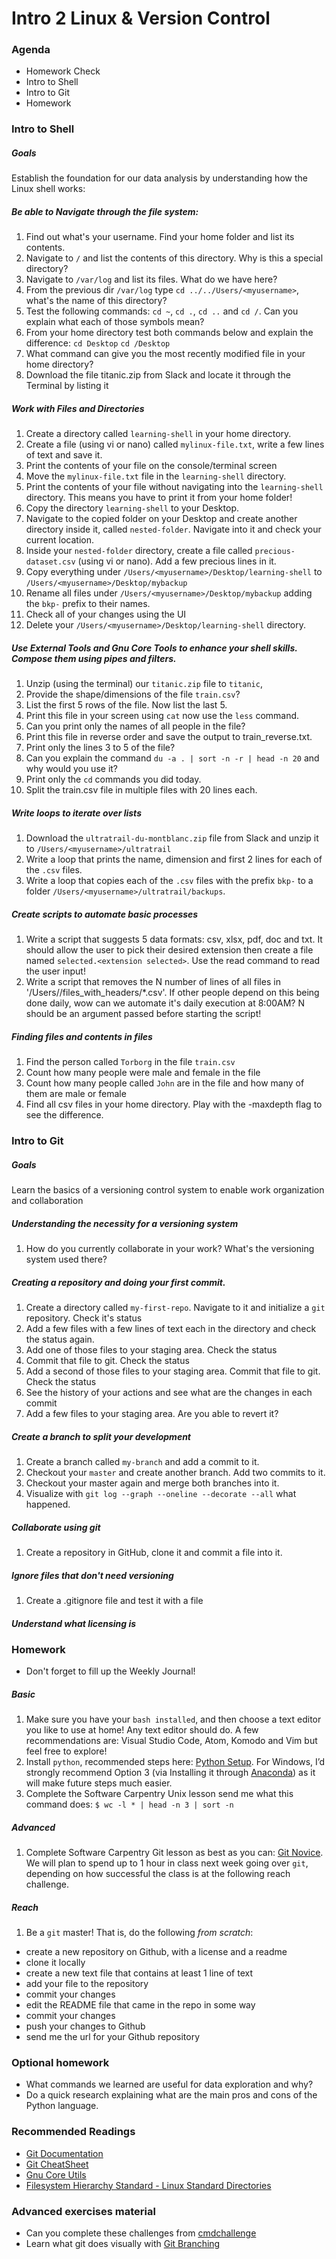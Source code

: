 # Intro 2 Linux & Version Control

### Agenda
* Homework Check
* Intro to Shell
* Intro to Git
* Homework

### Intro to Shell

##### Goals
Establish the foundation for our data analysis by understanding how the Linux shell works:

##### Be able to Navigate through the file system:

1. Find out what's your username. Find your home folder and list its contents.
2. Navigate to `/` and list the contents of this directory. Why is this a special directory?
3. Navigate to `/var/log` and list its files. What do we have here?
4. From the previous dir `/var/log` type `cd ../../Users/<myusername>`, what's the name of this directory?
5. Test the following commands: `cd ~`, `cd .`, `cd ..` and `cd /`. Can you explain what each of those symbols mean?
6. From your home directory test both commands below and explain the difference:
    `cd Desktop`
    `cd /Desktop`
7. What command can give you the most recently modified file in your home directory?
8. Download the file titanic.zip from Slack and locate it through the Terminal by listing it

##### Work with Files and Directories

1. Create a directory called `learning-shell` in your home directory.
2. Create a file (using vi or nano) called `mylinux-file.txt`, write a few lines of text and save it.
3. Print the contents of your file on the console/terminal screen
4. Move the `mylinux-file.txt` file in the `learning-shell` directory.
5. Print the contents of your file without navigating into the `learning-shell` directory. This means you have to print it from your home folder!
6. Copy the directory `learning-shell` to your Desktop.
7. Navigate to the copied folder on your Desktop and create another directory inside it, called `nested-folder`. Navigate into it and check your current location.
8. Inside your `nested-folder` directory, create a file called `precious-dataset.csv` (using vi or nano). Add a few precious lines in it.
9. Copy everything under `/Users/<myusername>/Desktop/learning-shell` to `/Users/<myusername>/Desktop/mybackup`
10. Rename all files under `/Users/<myusername>/Desktop/mybackup` adding the `bkp-` prefix to their names.
11. Check all of your changes using the UI
12. Delete your `/Users/<myusername>/Desktop/learning-shell` directory.

##### Use External Tools and Gnu Core Tools to enhance your shell skills. Compose them using pipes and filters.

1. Unzip (using the terminal) our `titanic.zip` file to `titanic`, 
2. Provide the shape/dimensions of the file `train.csv`?
3. List the first 5 rows of the file. Now list the last 5.
4. Print this file in your screen using `cat` now use the `less` command.
5. Can you print only the names of all people in the file?
6. Print this file in reverse order and save the output to train_reverse.txt.
7. Print only the lines 3 to 5 of the file?
8. Can you explain the command `du -a . | sort -n -r | head -n 20` and why would you use it? 
9. Print only the `cd` commands you did today.
10. Split the train.csv file in multiple files with 20 lines each. 

##### Write loops to iterate over lists

1. Download the `ultratrail-du-montblanc.zip` file from Slack and unzip it to `/Users/<myusername>/ultratrail`
2. Write a loop that prints the name, dimension and first 2 lines for each of the `.csv` files.
3. Write a loop that copies each of the `.csv` files with the prefix `bkp-` to a folder `/Users/<myusername>/ultratrail/backups`. 

##### Create scripts to automate basic processes

1. Write a script that suggests 5 data formats: csv, xlsx, pdf, doc and txt. It should allow the user to pick their desired extension then create a file named `selected.<extension selected>`. Use the read command to read the user input!
2. Write a script that removes the N number of lines of all files in '/Users/<myusername>/files_with_headers/*.csv'. If other people depend on this being done daily, wow can we automate it's daily execution at 8:00AM? N should be an argument passed before starting the script!

##### Finding files and contents in files

1. Find the person called `Torborg` in the file `train.csv`
2. Count how many people were male and female in the file
3. Count how many people called `John` are in the file and how many of them are male or female
4. Find all csv files in your home directory. Play with the -maxdepth flag to see the difference.

### Intro to Git

##### Goals
Learn the basics of a versioning control system to enable work organization and collaboration

##### Understanding the necessity for a versioning system
1. How do you currently collaborate in your work? What's the versioning system used there?

##### Creating a repository and doing your first commit.
1. Create a directory called `my-first-repo`. Navigate to it and initialize a `git` repository. Check it's status
2. Add a few files with a few lines of text each in the directory and check the status again.
3. Add one of those files to your staging area. Check the status
4. Commit that file to git. Check the status
5. Add a second of those files to your staging area. Commit that file to git. Check the status 
6. See the history of your actions and see what are the changes in each commit
7. Add a few files to your staging area. Are you able to revert it?

##### Create a branch to split your development
1. Create a branch called `my-branch` and add a commit to it.
2. Checkout your `master` and create another branch. Add two commits to it.
3. Checkout your master again and merge both branches into it.
4. Visualize with `git log --graph --oneline --decorate --all` what happened.

##### Collaborate using git
1. Create a repository in GitHub, clone it and commit a file into it.

##### Ignore files that don't need versioning
1. Create a .gitignore file and test it with a file

##### Understand what licensing is

### Homework
* Don't forget to fill up the Weekly Journal! 

##### Basic
1. Make sure you have your `bash installed`, and then choose a text editor you like to use at home! Any text editor should do. A few recommendations are: Visual Studio Code, Atom, Komodo and Vim but feel free to explore!
2. Install `python`, recommended steps here: [Python Setup](http://swcarpentry.github.io/python-novice-inflammation/setup/). For Windows, I’d strongly recommend Option 3 (via Installing it through [Anaconda](https://www.anaconda.com/distribution/)) as it will make future steps much easier.
3. Complete the Software Carpentry Unix lesson send me what this command does: `$ wc -l * | head -n 3 | sort -n`

##### Advanced
1. Complete Software Carpentry Git lesson as best as you can: [Git Novice](http://swcarpentry.github.io/git-novice/). We will plan to spend up to 1 hour in class next week going over `git`, depending on how successful the class is at the following reach challenge.
  
##### Reach
1. Be a `git` master! That is, do the following *from scratch*:
  * create a new repository on Github, with a license and a readme
  * clone it locally
  * create a new text file that contains at least 1 line of text
  * add your file to the repository
  * commit your changes
  * edit the README file that came in the repo in some way
  * commit your changes
  * push your changes to Github
  * send me the url for your Github repository

### Optional homework
* What commands we learned are useful for data exploration and why?
* Do a quick research explaining what are the main pros and cons of the Python language.

### Recommended Readings
* [Git Documentation](https://git-scm.com/doc)
* [Git CheatSheet](https://www.atlassian.com/git/tutorials/atlassian-git-cheatsheet)
* [Gnu Core Utils](http://www.gnu.org/software/coreutils/manual/html_node/)
* [Filesystem Hierarchy Standard - Linux Standard Directories](https://en.wikipedia.org/wiki/Filesystem_Hierarchy_Standard)

### Advanced exercises material
* Can you complete these challenges from [cmdchallenge](https://cmdchallenge.com/)
* Learn what git does visually with [Git Branching](https://learngitbranching.js.org/)
